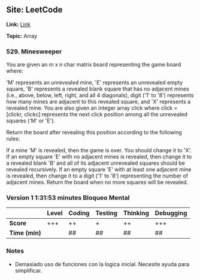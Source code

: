 ## Site: LeetCode

**Link:** [Link](https://leetcode.com/problems/minesweeper/description/)

**Topic:** Array

### 529. Minesweeper

You are given an m x n char matrix board representing the game board where:

'M' represents an unrevealed mine,
'E' represents an unrevealed empty square,
'B' represents a revealed blank square that has no adjacent mines (i.e., above, below, left, right, and all 4 diagonals),
digit ('1' to '8') represents how many mines are adjacent to this revealed square, and
'X' represents a revealed mine.
You are also given an integer array click where click = [clickr, clickc] represents the next click position among all the unrevealed squares ('M' or 'E').

Return the board after revealing this position according to the following rules:

If a mine 'M' is revealed, then the game is over. You should change it to 'X'.
If an empty square 'E' with no adjacent mines is revealed, then change it to a revealed blank 'B' and all of its adjacent unrevealed squares should be revealed recursively.
If an empty square 'E' with at least one adjacent mine is revealed, then change it to a digit ('1' to '8') representing the number of adjacent mines.
Return the board when no more squares will be revealed.


### Version 1 1:31:53 minutes Bloqueo Mental

|           | Level | Coding | Testing | Thinking | Debugging  |
|-----------|-------|--------|---------|----------|------------|
| **Score** | +++   | ++     | +       | ++       | +++        |
| **Time (min)** | | ## | ## | ## | ## |

### Notes
- Demasiado uso de funciones con la logica inicial. Necesite ayuda para simplificar.
